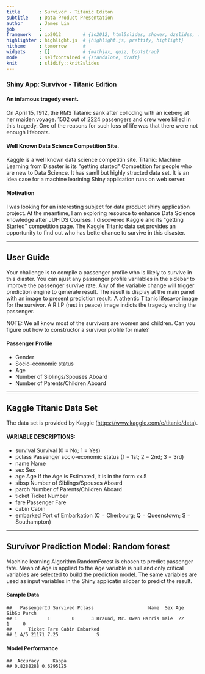 ```yaml
---
title       : Survivor - Titanic Editon
subtitle    : Data Product Presentation
author      : James Lin
job         : 
framework   : io2012        # {io2012, html5slides, shower, dzslides, ...}
highlighter : highlight.js  # {highlight.js, prettify, highlight}
hitheme     : tomorrow      # 
widgets     : []            # {mathjax, quiz, bootstrap}
mode        : selfcontained # {standalone, draft}
knit        : slidify::knit2slides
---
```


### Shiny App: Survivor - Titanic Edition

#### An infamous tragedy event.
On April 15, 1912, the RMS Tatanic sank after colloding with an iceberg at her maiden voyage. 1502 out of 2224 passengers and crew were killed in this tragedy. One of the reasons for such loss of life was that there were not enough lifeboats. 

#### Well Known Data Science Competition Site.
Kaggle is a well known data science competitin site. Titanic: Machine Learning from Disaster is its "getting started" Competition for people who are new to Data Science. It has samll but highly structed data set. It is an idea case for a machine learining Shiny application runs on web server.

#### Motivation
I was looking for an interesting subject for data product shiny application project. At the meantime, I am exploring resource to enhance Data Science knowledge after JUH DS Courses. I discovered Kaggle and its "getting Started" competition page. The Kaggle Titanic data set provides an opportunity to find out who has bette chance to survive in this disaster.


---

## User Guide
Your challenge is to compile a passenger profile who is likely to survive in this diaster. 
You can ajust any passenger profile varilables in the sidebar to improve the passenger survive rate. Any of the variable change will trigger prediction engine to generate result. The result is display at the main panel with an image to present prediction result. A athentic Titanic lifesavor image for the survivor. A R.I.P (rest in peace) image indicts the tragedy ending the passenger. 

NOTE: We all know most of the survivors are women and children. Can you figure out how to constructor a survivor profile for male?

#### Passenger Profile 
* Gender 
* Socio-economic status
* Age
* Number of Siblings/Spouses Aboard
* Number of Parents/Children Aboard

---

## Kaggle Titanic Data Set
The data set is provided by Kaggle (https://www.kaggle.com/c/titanic/data).  

#### VARIABLE DESCRIPTIONS:  
* survival        Survival (0 = No; 1 = Yes)
* pclass          Passenger socio-economic status (1 = 1st; 2 = 2nd; 3 = 3rd)
* name            Name
* sex             Sex
* age             Age If the Age is Estimated, it is in the form xx.5
* sibsp           Number of Siblings/Spouses Aboard
* parch           Number of Parents/Children Aboard
* ticket          Ticket Number
* fare            Passenger Fare
* cabin          Cabin
* embarked       Port of Embarkation (C = Cherbourg; Q = Queenstown; S = Southampton)  


-----

## Survivor Prediction Model: Random forest
Machine learning Algorithm RandomForest is chosen to predict passenger fate. Mean of Age is applied to the Age variable is null and only critical variables are selected to build the prediction model. The same variables are used as input variables in the Shiny applicatin sildbar to predict the result. 

#### Sample Data

```
##   PassengerId Survived Pclass                    Name  Sex Age SibSp Parch
## 1           1        0      3 Braund, Mr. Owen Harris male  22     1     0
##      Ticket Fare Cabin Embarked
## 1 A/5 21171 7.25              S
```

#### Model Performance 

```
##  Accuracy     Kappa 
## 0.8288288 0.6295125
```

